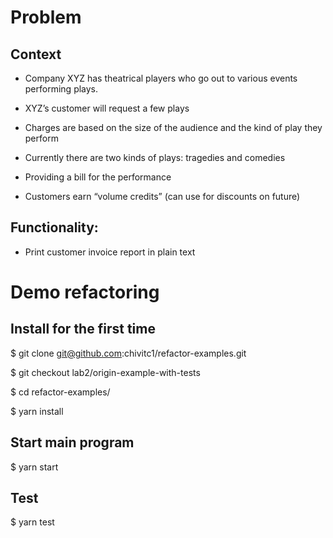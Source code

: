 # Problem
## Context

- Company XYZ has theatrical players who go out to various events performing plays.

- XYZ’s customer will request a few plays 

- Charges are based on the size of the audience and the kind of play they perform

- Currently there are two kinds of plays: tragedies and comedies

- Providing a bill for the performance

- Customers earn “volume credits” (can use for discounts on future)

## Functionality: 

- Print customer invoice report in plain text

# Demo refactoring
## Install for the first time
$ git clone git@github.com:chivitc1/refactor-examples.git

$ git checkout lab2/origin-example-with-tests

$ cd refactor-examples/

$ yarn install

## Start main program

$ yarn start

## Test

$ yarn test
